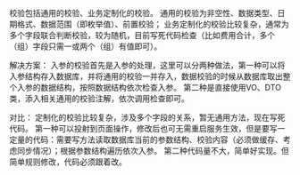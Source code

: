 校验包括通用的校验、业务定制化的校验。
通用的校验为非空性、数据类型、日期格式、数据范围（即枚举值）、前置校验；
业务定制化的校验比较复杂，通常为多个字段联合判断校验，较为随机，目前写死代码检查（比如费用合计，多个（组）字段只需一或两个（组）有值即可）。

解决方案：
入参的校验首先是入参的处理，这里可以分两种做法，第一种可以将入参结构存入数据库，并将通用的校验一并存入，数据校验的时候从数据库取出整个入参的数据结构，按照数据结构依次检查入参。
第二种是直接使用VO、DTO类，添入相关通用的校验注解，依次调用检查即可。

对比：
定制化的校验比较复杂，涉及多个字段的关系，暂无通用方法，现在写死代码。
第一种可以投射到页面操作，修改后也可无需重启服务生效，但是要写一定量的代码：需要写方法读取数据库当前的参数结构、校验内容（必须做缓存、考虑同步情况）；根据参数结构遍历依次入参。
第二种代码量不大，简单好实现。但简单规则修改，代码必须跟着改。